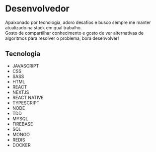 <h1>Desenvolvedor</h1>

<p>
  Apaixonado por tecnologia, adoro desafios e busco sempre me manter atualizado na stack em qual trabalho.
  <br />
  Gosto de compartilhar conhecimento e gosto de ver alternativas de algoritmos para resolver o problema, bora desenvolver!
</p>



<h2>Tecnologia</h2>

<ul>
  <li>JAVASCRIPT</li>
  <li>CSS</li>
  <li>SASS</li>
  <li>HTML</li>
  <li>REACT</li>
  <li>NEXTJS</li>
  <li>REACT NATIVE</li>
  <li>TYPESCRIPT</li>
  <li>NODE</li>
  <li>TDD</li>
  <li>MYSQL</li>
  <li>FIREBASE</li>
  <li>SQL</li>
  <li>MONGO</li>
  <li>REDIS</li>
  <li>DOCKER</li>
</ul>





